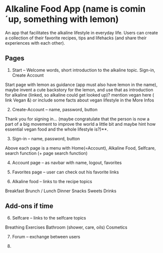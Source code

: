 # Alkaline Food App (name is comin´up, something with lemon)

An app that facilitates the alkaline lifestyle in everyday life. Users can create a collection of their favorite recipes, tips and lifehacks (and share their experiences with each other).


## Pages

1. Start – Welcome words, short introduction to the alkaline topic. Sign-in, Create Account

Start page with lemon as guidance (app must also have lemon in the name), maybe invent a cute backstory for the lemon, and use that as introduction for alkaline (linked, so alkaline could get looked up)? mention vegan here ( link Vegan &) or include some facts about vegan lifestyle in the More Infos

2. Create-Account – name, password, button

Thank you for signing in... (maybe congratulate that the person is now a part of a big movement to improve the world a little bit and maybe hint how essential vegan food and the whole lifestyle is?)**.

3. Sign-in – name, password, button


Above each page is a menu with Home(=Account), Alkaline Food, Selfcare, search function (+ page search function)

4. Account page – as navbar with name, logout, favorites 


5. Favorites page – user can check out his favorite links


5. Alkaline food – links to the recipe topics

Breakfast 
Brunch / Lunch
Dinner
Snacks
Sweets
Drinks
## Add-ons if time

6. Selfcare – links to the selfcare topics

Breathing
Exercises
Bathroom (shower, care, oils)
Cosmetics

7. Forum – exchange between users

8. 

